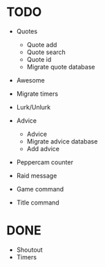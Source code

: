 # TODO

* Quotes
	* Quote add
	* Quote search
	* Quote id
	* Migrate quote database

* Awesome

* Migrate timers

* Lurk/Unlurk

* Advice
	* Advice
	* Migrate advice database
	* Add advice

* Peppercam counter

* Raid message

* Game command
* Title command

# DONE

* Shoutout
* Timers